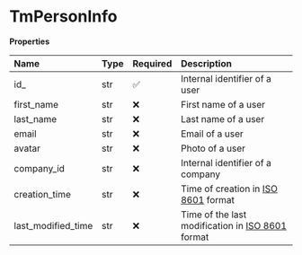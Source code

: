 # TmPersonInfo

**Properties**

| Name               | Type | Required | Description                                                                                |
| :----------------- | :--- | :------- | :----------------------------------------------------------------------------------------- |
| id\_               | str  | ✅       | Internal identifier of a user                                                              |
| first_name         | str  | ❌       | First name of a user                                                                       |
| last_name          | str  | ❌       | Last name of a user                                                                        |
| email              | str  | ❌       | Email of a user                                                                            |
| avatar             | str  | ❌       | Photo of a user                                                                            |
| company_id         | str  | ❌       | Internal identifier of a company                                                           |
| creation_time      | str  | ❌       | Time of creation in [ISO 8601](https://en.wikipedia.org/wiki/ISO_8601) format              |
| last_modified_time | str  | ❌       | Time of the last modification in [ISO 8601](https://en.wikipedia.org/wiki/ISO_8601) format |

<!-- This file was generated by liblab | https://liblab.com/ -->

